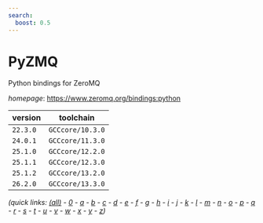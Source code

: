 ```yaml
---
search:
  boost: 0.5
---
```

# PyZMQ

Python bindings for ZeroMQ

*homepage*: <https://www.zeromq.org/bindings:python>

version | toolchain
--------|----------
``22.3.0`` | ``GCCcore/10.3.0``
``24.0.1`` | ``GCCcore/11.3.0``
``25.1.0`` | ``GCCcore/12.2.0``
``25.1.1`` | ``GCCcore/12.3.0``
``25.1.2`` | ``GCCcore/13.2.0``
``26.2.0`` | ``GCCcore/13.3.0``


*(quick links: [(all)](../index.md) - [0](../0/index.md) - [a](../a/index.md) - [b](../b/index.md) - [c](../c/index.md) - [d](../d/index.md) - [e](../e/index.md) - [f](../f/index.md) - [g](../g/index.md) - [h](../h/index.md) - [i](../i/index.md) - [j](../j/index.md) - [k](../k/index.md) - [l](../l/index.md) - [m](../m/index.md) - [n](../n/index.md) - [o](../o/index.md) - [p](../p/index.md) - [q](../q/index.md) - [r](../r/index.md) - [s](../s/index.md) - [t](../t/index.md) - [u](../u/index.md) - [v](../v/index.md) - [w](../w/index.md) - [x](../x/index.md) - [y](../y/index.md) - [z](../z/index.md))*

